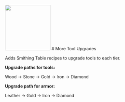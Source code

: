 <img src="https://user-images.githubusercontent.com/54421422/194734380-1a90f9c0-e1f0-4811-b23d-918ef169aa8c.png" width="150">
# More Tool Upgrades

Adds Smithing Table recipes to upgrade tools to each tier.

**Upgrade paths for tools:**

Wood -> Stone -> Gold -> Iron -> Diamond

**Upgrade path for armor:**

Leather -> Gold -> Iron -> Diamond
